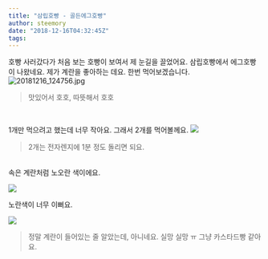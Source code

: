 ```yaml
---
title: "삼립호빵 - 골든에그호빵"
author: steemory
date: "2018-12-16T04:32:45Z"
tags:
---
```

호빵 사러갔다가 처음 보는 호빵이 보여서 제 눈길을 끌었어요. 삼립호빵에서 에그호빵이 나왔네요. 제가 계란을 좋아하는 데요. 한번 먹어보겠습니다.
![20181216_124756.jpg](https://s3.ap-northeast-2.amazonaws.com/dclick/image/steemory/1544933956425)
> 맛있어서 호호, 따뜻해서 호호

<br>

1개만 먹으려고 했는데 너무 작아요. 그래서 2개를 먹어볼께요.
![](https://s3.ap-northeast-2.amazonaws.com/dclick/image/steemory/1544933969304)
> 2개는 전자렌지에 1분 정도 돌리면 되요.

<br>
속은 계란처럼 노오란 색이에요.

![](https://s3.ap-northeast-2.amazonaws.com/dclick/image/steemory/1544933979621)

노란색이 너무 이뻐요.

![](https://s3.ap-northeast-2.amazonaws.com/dclick/image/steemory/1544933991319)
> 정말 계란이 들어있는 줄 알았는데, 아니네요. 실망 실망 ㅠ 그냥 카스타드빵 같아요.
